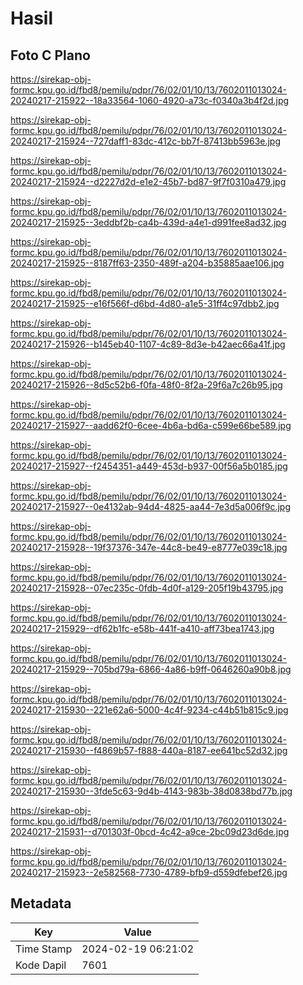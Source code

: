 # Hasil

## Foto C Plano

https://sirekap-obj-formc.kpu.go.id/fbd8/pemilu/pdpr/76/02/01/10/13/7602011013024-20240217-215922--18a33564-1060-4920-a73c-f0340a3b4f2d.jpg

https://sirekap-obj-formc.kpu.go.id/fbd8/pemilu/pdpr/76/02/01/10/13/7602011013024-20240217-215924--727daff1-83dc-412c-bb7f-87413bb5963e.jpg

https://sirekap-obj-formc.kpu.go.id/fbd8/pemilu/pdpr/76/02/01/10/13/7602011013024-20240217-215924--d2227d2d-e1e2-45b7-bd87-9f7f0310a479.jpg

https://sirekap-obj-formc.kpu.go.id/fbd8/pemilu/pdpr/76/02/01/10/13/7602011013024-20240217-215925--3eddbf2b-ca4b-439d-a4e1-d991fee8ad32.jpg

https://sirekap-obj-formc.kpu.go.id/fbd8/pemilu/pdpr/76/02/01/10/13/7602011013024-20240217-215925--8187ff63-2350-489f-a204-b35885aae106.jpg

https://sirekap-obj-formc.kpu.go.id/fbd8/pemilu/pdpr/76/02/01/10/13/7602011013024-20240217-215925--e16f566f-d6bd-4d80-a1e5-31ff4c97dbb2.jpg

https://sirekap-obj-formc.kpu.go.id/fbd8/pemilu/pdpr/76/02/01/10/13/7602011013024-20240217-215926--b145eb40-1107-4c89-8d3e-b42aec66a41f.jpg

https://sirekap-obj-formc.kpu.go.id/fbd8/pemilu/pdpr/76/02/01/10/13/7602011013024-20240217-215926--8d5c52b6-f0fa-48f0-8f2a-29f6a7c26b95.jpg

https://sirekap-obj-formc.kpu.go.id/fbd8/pemilu/pdpr/76/02/01/10/13/7602011013024-20240217-215927--aadd62f0-6cee-4b6a-bd6a-c599e66be589.jpg

https://sirekap-obj-formc.kpu.go.id/fbd8/pemilu/pdpr/76/02/01/10/13/7602011013024-20240217-215927--f2454351-a449-453d-b937-00f56a5b0185.jpg

https://sirekap-obj-formc.kpu.go.id/fbd8/pemilu/pdpr/76/02/01/10/13/7602011013024-20240217-215927--0e4132ab-94d4-4825-aa44-7e3d5a006f9c.jpg

https://sirekap-obj-formc.kpu.go.id/fbd8/pemilu/pdpr/76/02/01/10/13/7602011013024-20240217-215928--19f37376-347e-44c8-be49-e8777e039c18.jpg

https://sirekap-obj-formc.kpu.go.id/fbd8/pemilu/pdpr/76/02/01/10/13/7602011013024-20240217-215928--07ec235c-0fdb-4d0f-a129-205f19b43795.jpg

https://sirekap-obj-formc.kpu.go.id/fbd8/pemilu/pdpr/76/02/01/10/13/7602011013024-20240217-215929--df62b1fc-e58b-441f-a410-aff73bea1743.jpg

https://sirekap-obj-formc.kpu.go.id/fbd8/pemilu/pdpr/76/02/01/10/13/7602011013024-20240217-215929--705bd79a-6866-4a86-b9ff-0646260a90b8.jpg

https://sirekap-obj-formc.kpu.go.id/fbd8/pemilu/pdpr/76/02/01/10/13/7602011013024-20240217-215930--221e62a6-5000-4c4f-9234-c44b51b815c9.jpg

https://sirekap-obj-formc.kpu.go.id/fbd8/pemilu/pdpr/76/02/01/10/13/7602011013024-20240217-215930--f4869b57-f888-440a-8187-ee641bc52d32.jpg

https://sirekap-obj-formc.kpu.go.id/fbd8/pemilu/pdpr/76/02/01/10/13/7602011013024-20240217-215930--3fde5c63-9d4b-4143-983b-38d0838bd77b.jpg

https://sirekap-obj-formc.kpu.go.id/fbd8/pemilu/pdpr/76/02/01/10/13/7602011013024-20240217-215931--d701303f-0bcd-4c42-a9ce-2bc09d23d6de.jpg

https://sirekap-obj-formc.kpu.go.id/fbd8/pemilu/pdpr/76/02/01/10/13/7602011013024-20240217-215923--2e582568-7730-4789-bfb9-d559dfebef26.jpg


## Metadata

| Key        | Value               |
| ---------- | ------------------- |
| Time Stamp | 2024-02-19 06:21:02 |
| Kode Dapil | 7601                |




